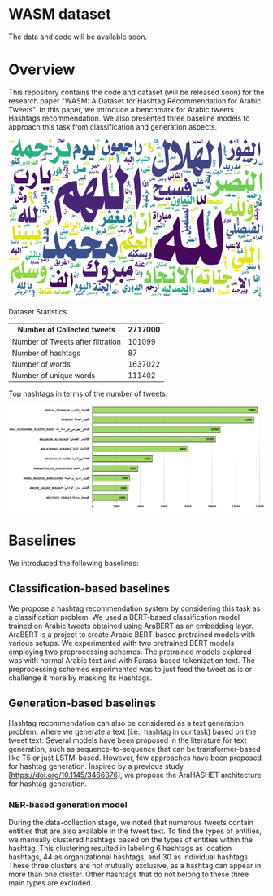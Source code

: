 # WASM dataset
The data and code will be available soon.

# Overview

This repository contains the code and dataset (will be released soon) for the research paper "WASM: A Dataset for Hashtag Recommendation for Arabic Tweets". In this paper, we introduce a benchmark for Arabic tweets Hashtags recommendation. We also presented three baseline models to approach this task from classification and generation aspects.

![Word Cloud](figures/words_cloud.png)

Dataset Statistics

| Number of Collected tweets        | 2717000 |
| --------------------------------- | ------- |
| Number of Tweets after filtration | 101099  |
| Number of hashtags                | 87      |
| Number of words                   | 1637022 |
| Number of unique words            | 111402  |

Top hashtags in terms of the number of tweets:

![Top Hashtags according to the number of tweets](figures/top_hashtags.png)


# Baselines

We introduced the following baselines:

## Classification-based baselines

We propose a hashtag recommendation system by considering this task as a classification problem. We used a BERT-based classification model trained on Arabic tweets obtained using AraBERT as an embedding layer. AraBERT is a project to create Arabic BERT-based pretrained models with various setups. We experimented with two pretrained BERT models employing two preprocessing schemes. The pretrained models explored was with normal Arabic text and with Farasa-based tokenization text. The preprocessing schemes experimented was to just feed the tweet as is or challenge it more by masking its Hashtags.


## Generation-based baselines

Hashtag recommendation can also be considered as a text generation problem, where we generate a text (i.e., hashtag in our task) based on the tweet text. Several models have been proposed in the literature for text generation, such as sequence-to-sequence that can be transformer-based like T5 or just LSTM-based. However, few approaches have been proposed for hashtag generation. Inspired by a previous study [https://doi.org/10.1145/3466876], we propose the AraHASHET architecture for hashtag generation.


### NER-based generation model

During the data-collection stage, we noted that numerous tweets contain entities that are also available in the tweet text. To find the types of entities, we manually clustered hashtags based on the types of entities within the hashtag. This clustering resulted in labeling 6 hashtags as location hashtags, 44 as
organizational hashtags, and 30 as individual hashtags. These three clusters are not mutually exclusive, as a hashtag can appear in more than one cluster. Other hashtags that do not belong to these three main types are excluded.